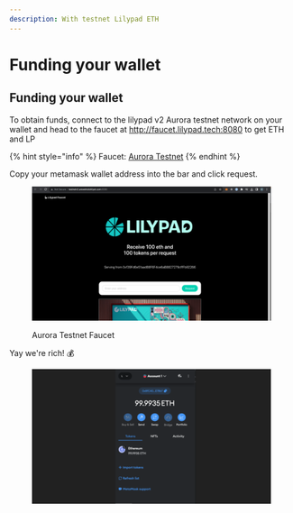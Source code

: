 ```yaml
---
description: With testnet Lilypad ETH
---
```


# Funding your wallet

## Funding your wallet

To obtain funds, connect to the lilypad v2 Aurora testnet network on your wallet and head to the faucet at http://faucet.lilypad.tech:8080 to get ETH and LP

{% hint style="info" %}
Faucet: [Aurora Testnet](http://faucet.lilypad.tech:8080)
{% endhint %}

Copy your metamask wallet address into the bar and click request.

<figure><img src="../../../../../.gitbook/assets/wallet_lp.png" alt=""><figcaption><p>Aurora Testnet Faucet</p></figcaption></figure>

Yay we're rich! :moneybag:

<figure><img src="../../../../../.gitbook/assets/wallet_final.png" alt=""><figcaption></figcaption></figure>
